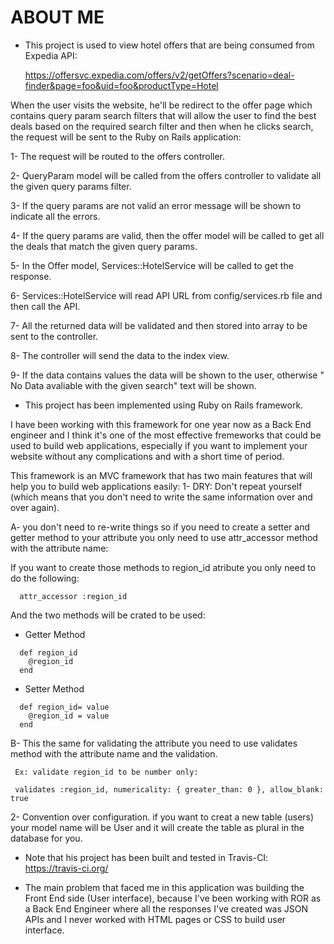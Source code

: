 # ABOUT ME


* This project is used to view hotel offers that are being consumed from Expedia API:

  https://offersvc.expedia.com/offers/v2/getOffers?scenario=deal-finder&page=foo&uid=foo&productType=Hotel

When the user visits the website, he'll be redirect to the offer page which contains query param search filters that will allow the user to find the best deals based on the required search filter and then when he clicks search, the request will be sent to the Ruby on Rails application:

1- The request will be routed to the offers controller.

2- QueryParam model will be called from the offers controller to validate all the given query params filter.

3- If the query params are not valid an error message will be shown to indicate all the errors.

4- If the query params are valid, then the offer model will be called to get all the deals that match the given query params.

5- In the Offer model, Services::HotelService will be called to get the response.

6- Services::HotelService will read API URL from config/services.rb file and then call the API.

7- All the returned data will be validated and then stored into array to be sent to the controller.

8- The controller will send the data to the index view.

9- If the data contains values the data will be shown to the user, otherwise "
No Data avaliable with the given search" text will be shown.

* This project has been implemented using Ruby on Rails framework.

I have been working with this framework for one year now as a Back End engineer and I think it's one of the most effective fremeworks that could be used to build web applications, especially if you want to implement your website without any complications and with a short time of period.

This framework is an MVC framework that has two main features that will help you to build web applications easily:
1- DRY: Don't repeat yourself (which means that you don't need to write the same information over and over again).

  A- you don't need to re-write things so if you need to create a setter and getter
    method to your attribute you only need to use attr_accessor method with the attribute name:

  If you want to create those methods to region_id atribute you only need to do the following: 

  ```
    attr_accessor :region_id
  ```
  And the two methods will be crated to be used:

  * Getter Method
  ```
    def region_id
      @region_id
    end
  ```

  * Setter Method
  ```
    def region_id= value
      @region_id = value
    end
  ```

  B- This the same for validating the attribute you need to use validates method
     with the attribute name and the validation.

     Ex: validate region_id to be number only:

     validates :region_id, numericality: { greater_than: 0 }, allow_blank: true

2- Convention over configuration.
  if you want to creat a new table (users) your model name will be User and it will create the table as plural in the database   for you.

* Note that his project has been built and tested in Travis-CI: https://travis-ci.org/

* The main problem that faced me in this application was building the Front End side (User interface), because I've been working with ROR as a Back End Engineer where all the responses I've created was JSON APIs and I never worked with HTML pages or CSS to build user interface.

